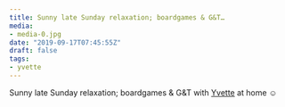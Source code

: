 ```yaml
---
title: Sunny late Sunday relaxation; boardgames & G&T…
media:
- media-0.jpg
date: "2019-09-17T07:45:55Z"
draft: false
tags:
- yvette
---
```

Sunny late Sunday relaxation; boardgames & G&T with [Yvette](/tags/yvette) at home ☺️
